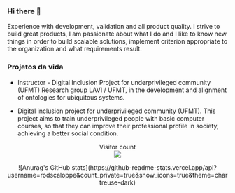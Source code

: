 
### Hi there 👋
Experience with development, validation and all product quality. I strive to build great products, 
I am passionate about what I do and I like to know new things in order to build scalable solutions, 
implement criterion appropriate to the organization and what requirements result.

### Projetos da vida

-	Instructor - Digital Inclusion Project for underprivileged community (UFMT)
Research group LAVI / UFMT, in the development and alignment of ontologies for ubiquitous systems.

-	Digital inclusion project for underprivileged community (UFMT).
This project aims to train underprivileged people with basic computer courses, 
so that they can improve their professional profile in society, achieving a better social condition.

<p align="center"> 
  Visitor count<br>
  <img src="https://profile-counter.glitch.me/Rodscaloppe/count.svg" />
  
</p>
<p align="center"> 
![Anurag's GitHub stats](https://github-readme-stats.vercel.app/api?username=rodscaloppe&count_private=true&show_icons=true&theme=chartreuse-dark)
</p>
<!--
**Rodscaloppe/Rodscaloppe** is a ✨ _special_ ✨ repository because its `README.md` (this file) appears on your GitHub profile.

Here are some ideas to get you started:

- 🔭 I’m currently working on ...
- 🌱 I’m currently learning ...
- 👯 I’m looking to collaborate on ...
- 🤔 I’m looking for help with ...
- 💬 Ask me about ...
- 📫 How to reach me: ...
- 😄 Pronouns: ...
- ⚡ Fun fact: ...
- ![Anurag's GitHub stats](https://github-readme-stats.vercel.app/api?username=rodscaloppe&count_private=true&show_icons=true&theme=chartreuse-dark)

-->

